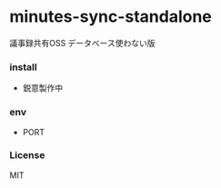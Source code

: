# minutes-sync-standalone

議事録共有OSS データベース使わない版

### install
- 鋭意製作中

### env
- PORT

### License
MIT
